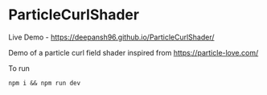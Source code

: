 # ParticleCurlShader

Live Demo - https://deepansh96.github.io/ParticleCurlShader/

Demo of a particle curl field shader inspired from https://particle-love.com/


To run
```
npm i && npm run dev
```
